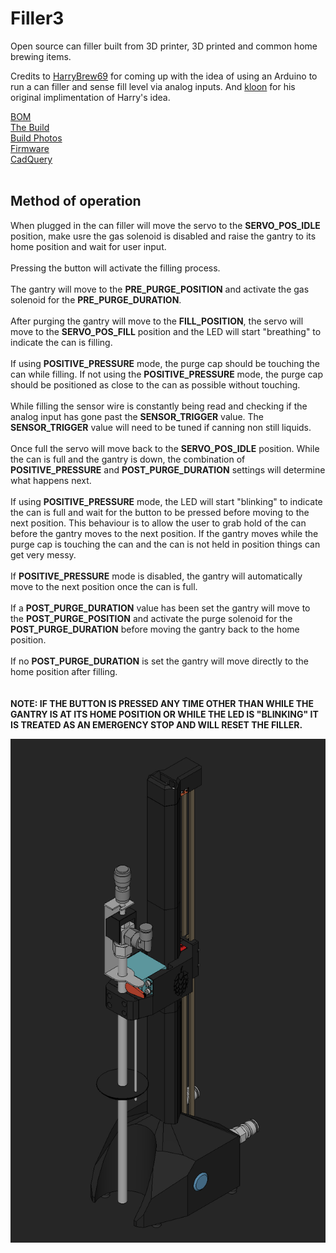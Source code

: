 # Filler3
 Open source can filler built from 3D printer, 3D printed and common home brewing items.

 Credits to <a href="https://www.youtube.com/channel/UCIIYTzYpd8D7y816diZB0Dw">HarryBrew69</a> for coming up with the idea of using an Arduino to run a can filler and sense fill level via analog inputs. And <a href="https://github.com/kloon/OpenBeerFiller">kloon</a> for his original implimentation of Harry's idea.

<a href="BOM.csv">BOM</a><br/>
<a href="/Build/">The Build</a><br/>
<a href="/Photos/">Build Photos</a><br/>
<a href="/firmware/">Firmware</a><br/>
<a href="/CQ-SRC/">CadQuery</a><br/>
<br/>

## Method of operation
<p>
    When plugged in the can filler will move the servo to the <b>SERVO_POS_IDLE</b> position, make usre the gas solenoid is disabled and raise the gantry to its home position and wait for user input.
    <br/><br/>
    Pressing the button will activate the filling process. 
    <br/><br/>
    The gantry will move to the <b>PRE_PURGE_POSITION</b> and activate the gas solenoid for the <b>PRE_PURGE_DURATION</b>.
    <br/><br/>
    After purging the gantry will move to the <b>FILL_POSITION</b>, the servo will move to the <b>SERVO_POS_FILL</b> position and the LED will start "breathing" to indicate the can is filling. 
    <br/><br/>
    If using <b>POSITIVE_PRESSURE</b> mode, the purge cap should be touching the can while filling. If not using the <b>POSITIVE_PRESSURE</b> mode, the purge cap should be positioned as close to the can as possible without touching. 
    <br/><br/>
    While filling the sensor wire is constantly being read and checking if the analog input has gone past the <b>SENSOR_TRIGGER</b> value.
    The <b>SENSOR_TRIGGER</b> value will need to be tuned if canning non still liquids.
    <br/><br/>
    Once full the servo will move back to the <b>SERVO_POS_IDLE</b> position. While the can is full and the gantry is down, the combination of <b>POSITIVE_PRESSURE</b> and <b>POST_PURGE_DURATION</b> settings will determine what happens next.
    <br/><br/>
    If using <b>POSITIVE_PRESSURE</b> mode, the LED will start "blinking" to indicate the can is full and wait for the button to be pressed before moving to the next position. This behaviour is to allow the user to grab hold of the can before the gantry moves to the next position. If the gantry moves while the purge cap is touching the can and the can is not held in position things can get very messy.
    <br/><br/>
    If <b>POSITIVE_PRESSURE</b> mode is disabled, the gantry will automatically move to the next position once the can is full. 
    <br/><br/>
    If a <b>POST_PURGE_DURATION</b> value has been set the gantry will move to the <b>POST_PURGE_POSITION</b> and activate the purge solenoid for the <b>POST_PURGE_DURATION</b> before moving the gantry back to the home position.
    <br/><br/>
    If no <b>POST_PURGE_DURATION</b> is set the gantry will move directly to the home position after filling.
    <br/><br/><br/>
    <b>NOTE: IF THE BUTTON IS PRESSED ANY TIME OTHER THAN WHILE THE GANTRY IS AT ITS HOME POSITION OR WHILE THE LED IS "BLINKING" IT IS TREATED AS AN EMERGENCY STOP AND WILL RESET THE FILLER.</b>
</p>
<img src="/Build/10_Filler3.png"/>
